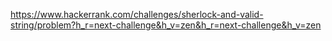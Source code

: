 <https://www.hackerrank.com/challenges/sherlock-and-valid-string/problem?h_r=next-challenge&h_v=zen&h_r=next-challenge&h_v=zen>
